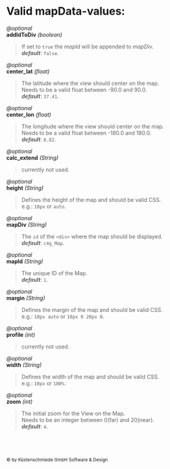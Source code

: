 Valid **mapData**-values:
=========================

*@optional*  
**addIdToDiv** *(boolean)*  
  >If set to `true` the *mapId* will be appended to *mapDiv*.  
  >***default***: `false`.

*@optional*  
**center_lat** *(float)*  
  >The latitude where the view should center on the map.  
  >Needs to be a valid float between -90.0 and 90.0.  
  >***default***: `37.41`.

*@optional*  
**center_lon** *(float)*  
  >The longitude where the view should center on the map.  
  >Needs to be a valid float between -180.0 and 180.0.  
  >***default***: `8.82`.

*@optional*  
**calc_extend** *(String)*  
  >currently not used.

*@optional*  
**height** *(String)*  
  >Defines the height of the map and should be valid CSS.  
  >e.g.: `10px` or `auto`.

*@optional*  
**mapDiv** *(String)*  
  >The `id` of the `<div>` where the map should be displayed.  
  >***default***: `c4g_Map`.

*@optional*  
**mapId** *(String)*  
  >The unique ID of the Map.  
  >***default***: `1`.

*@optional*  
**margin** *(String)*  
  >Defines the margin of the map and should be valid CSS.  
  >e.g.: `10px auto` or `10px 0 20px 0`.

*@optional*  
**profile** *(int)*  
  >currently not used.

*@optional*  
**width** *(String)*  
  >Defines the width of the map and should be valid CSS.  
  >e.g.: `10px` or `100%`.

*@optional*  
**zoom** *(int)*  
  >The initial zoom for the View on the Map.  
  >Needs to be an integer between 0(far) and 20(near).  
  >***default***: `4`.


&nbsp;
---
<sub>&copy; by Küstenschmiede GmbH Software & Design</sub>